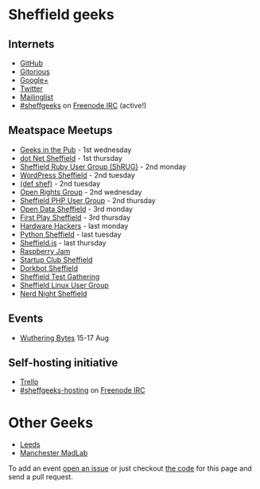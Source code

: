 # Sheffield geeks

## Internets

* [GitHub](https://github.com/sheffgeeks)
* [Gitorious](https://gitorious.org/+sheffgeeks)
* [Google+](https://plus.google.com/communities/107930287812860166795/events)
* [Twitter](http://twitter.com/sheffieldgeeks)
* [Mailinglist](https://groups.google.com/forum/#!forum/sheffieldgeeks)
* [#sheffgeeks](irc://chat.freenode.net/sheffgeeks) on [Freenode IRC](http://freenode.net) (active!)

<!--
## Calendar

[http://sheffieldgeeks.org.uk](http://sheffieldgeeks.org.uk) (not working)
-->

## Meatspace Meetups

* [Geeks in the Pub](http://www.gitpub.org.uk/) - 1st wednesday
* [dot Net Sheffield](https://twitter.com/dotnetsheff) - 1st thursday
* [Sheffield Ruby User Group (ShRUG)](http://shrug.org/) - 2nd monday
* [WordPress Sheffield](http://wpsheffield.com/) - 2nd tuesday
* [(def shef)](http://defshef.github.io) - 2nd tuesday
* [Open Rights Group](https://sheffield.openrightsgroup.org/) - 2nd wednesday
* [Sheffield PHP User Group](https://twitter.com/shefphp) - 2nd thursday
* [Open Data Sheffield](https://groups.google.com/forum/?hl=en&fromgroups=#!forum/opendatasheffield) - 3rd monday
* [First Play Sheffield](http://www.firstplaysheffield.co.uk/) - 3rd thursday
* [Hardware Hackers](https://groups.google.com/forum/?hl=en&fromgroups#!forum/sheffield-hardware-hackers) - last monday
* [Python Sheffield](https://twitter.com/pysheff) - last tuesday
* [Sheffield.js](http://www.meetup.com/Sheffield-js) - last thursday
* [Raspberry Jam](http://shefjam.eventbrite.com/)
* [Startup Club Sheffield](https://groups.google.com/forum/?hl=en&fromgroups=#!forum/startup-club-sheffield)
* [Dorkbot Sheffield](http://dorkbotsheffield.lurk.org/)
* [Sheffield Test Gathering](http://www.meetup.com/Sheffield-Test-Gathering)
* [Sheffield Linux User Group](http://www.sheflug.org.uk)
* [Nerd Night Sheffield](https://twitter.com/NerdNiteSheff)

## Events

* [Wuthering Bytes](http://wutheringbytes.com/) 15-17 Aug

## Self-hosting initiative

* [Trello](https://trello.com/sheffgeeks)
* [#sheffgeeks-hosting](irc://chat.freenode.net/sheffgeeks-hosting) on [Freenode IRC](http://freenode.net)

# Other Geeks

* [Leeds](http://leedsgeeks.net/)
* [Manchester MadLab](http://madlab.org.uk/)

To add an event [open an issue][1] or just checkout [the code][2]
for this page and send a pull request.

[1]: https://github.com/sheffgeeks/sheffgeeks.github.io/issues/new
[2]: https://github.com/sheffgeeks/sheffgeeks.github.io
